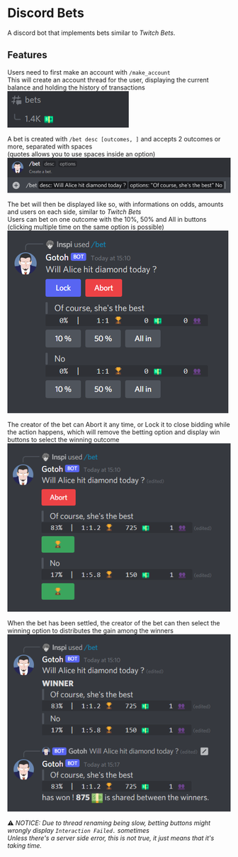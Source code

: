 # Discord Bets
A discord bot that implements bets similar to *Twitch Bets*.

## Features

Users need to first make an account with `/make_account`  
This will create an account thread for the user, displaying the current balance and holding the history of transactions  
![account thread](https://github.com/Inspirateur/Discord-Bets/blob/main/pictures/balance.png)

A bet is created with `/bet desc [outcomes, ]` and accepts 2 outcomes or more, separated with spaces  
(quotes allows you to use spaces inside an option)  
![bet command](https://github.com/Inspirateur/Discord-Bets/blob/main/pictures/create_bet.png)

The bet will then be displayed like so, with informations on odds, amounts and users on each side, similar to *Twitch Bets*  
Users can bet on one outcome with the 10%, 50% and All in buttons (clicking multiple time on the same option is possible)  
![bet display](https://github.com/Inspirateur/Discord-Bets/blob/main/pictures/bet.png)

The creator of the bet can Abort it any time, or Lock it to close bidding while the action happens, 
which will remove the betting option and display win buttons to select the winning outcome  
![locked bet](https://github.com/Inspirateur/Discord-Bets/blob/main/pictures/lock.png)

When the bet has been settled, the creator of the bet can then select the winning option to distributes the gain among the winners  
![bet is over](https://github.com/Inspirateur/Discord-Bets/blob/main/pictures/win.png)

⚠️ *NOTICE: Due to thread renaming being slow, betting buttons might wrongly display `Interaction Failed.` sometimes  
Unless there's a server side error, this is not true, it just means that it's taking time.*
